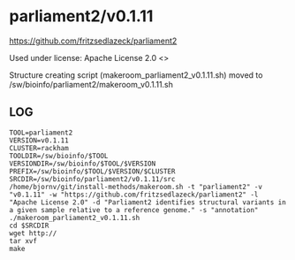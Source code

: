 parliament2/v0.1.11
========================

<https://github.com/fritzsedlazeck/parliament2>

Used under license:
Apache License 2.0
<>

Structure creating script (makeroom_parliament2_v0.1.11.sh) moved to /sw/bioinfo/parliament2/makeroom_v0.1.11.sh

LOG
---

    TOOL=parliament2
    VERSION=v0.1.11
    CLUSTER=rackham
    TOOLDIR=/sw/bioinfo/$TOOL
    VERSIONDIR=/sw/bioinfo/$TOOL/$VERSION
    PREFIX=/sw/bioinfo/$TOOL/$VERSION/$CLUSTER
    SRCDIR=/sw/bioinfo/parliament2/v0.1.11/src
    /home/bjornv/git/install-methods/makeroom.sh -t "parliament2" -v "v0.1.11" -w "https://github.com/fritzsedlazeck/parliament2" -l "Apache License 2.0" -d "Parliament2 identifies structural variants in a given sample relative to a reference genome." -s "annotation"
    ./makeroom_parliament2_v0.1.11.sh
    cd $SRCDIR
    wget http://
    tar xvf 
    make


